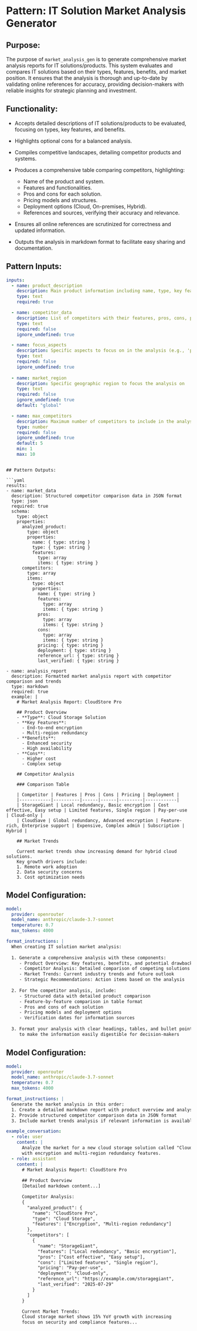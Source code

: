 # Pattern: IT Solution Market Analysis Generator

## Purpose:

The purpose of `market_analysis_gen` is to generate comprehensive market analysis reports for IT solutions/products. This system evaluates and compares IT solutions based on their types, features, benefits, and market position. It ensures that the analysis is thorough and up-to-date by validating online references for accuracy, providing decision-makers with reliable insights for strategic planning and investment.

## Functionality:

* Accepts detailed descriptions of IT solutions/products to be evaluated, focusing on types, key features, and benefits.
* Highlights optional cons for a balanced analysis.
* Compiles competitive landscapes, detailing competitor products and systems.
* Produces a comprehensive table comparing competitors, highlighting:

  * Name of the product and system.
  * Features and functionalities.
  * Pros and cons for each solution.
  * Pricing models and structures.
  * Deployment options (Cloud, On-premises, Hybrid).
  * References and sources, verifying their accuracy and relevance.

* Ensures all online references are scrutinized for correctness and updated information.
* Outputs the analysis in markdown format to facilitate easy sharing and documentation.

## Pattern Inputs:

```yaml
inputs:
  - name: product_description
    description: Main product information including name, type, key features, and benefits
    type: text
    required: true

  - name: competitor_data
    description: List of competitors with their features, pros, cons, pricing, and deployment options
    type: text
    required: false
    ignore_undefined: true

  - name: focus_aspects
    description: Specific aspects to focus on in the analysis (e.g., 'pricing', 'security', 'scalability')
    type: text
    required: false
    ignore_undefined: true
    
  - name: market_region
    description: Specific geographic region to focus the analysis on
    type: text
    required: false
    ignore_undefined: true
    default: "global"

  - name: max_competitors
    description: Maximum number of competitors to include in the analysis
    type: number
    required: false
    ignore_undefined: true
    default: 5
    min: 1
    max: 10
```
  ```

## Pattern Outputs:

```yaml
results:
  - name: market_data
    description: Structured competitor comparison data in JSON format
    type: json
    required: true
    schema:
      type: object
      properties:
        analyzed_product:
          type: object
          properties:
            name: { type: string }
            type: { type: string }
            features: 
              type: array
              items: { type: string }
        competitors:
          type: array
          items:
            type: object
            properties:
              name: { type: string }
              features: 
                type: array
                items: { type: string }
              pros: 
                type: array
                items: { type: string }
              cons:
                type: array
                items: { type: string }
              pricing: { type: string }
              deployment: { type: string }
              reference_url: { type: string }
              last_verified: { type: string }

  - name: analysis_report
    description: Formatted market analysis report with competitor comparison and trends
    type: markdown
    required: true
    example: |
      # Market Analysis Report: CloudStore Pro

      ## Product Overview
      - **Type**: Cloud Storage Solution
      - **Key Features**: 
        - End-to-end encryption
        - Multi-region redundancy
      - **Benefits**:
        - Enhanced security
        - High availability
      - **Cons**: 
        - Higher cost
        - Complex setup
        
      ## Competitor Analysis
      
      ### Comparison Table
      
      | Competitor | Features | Pros | Cons | Pricing | Deployment |
      |------------|----------|------|------|---------|------------|
      | StorageGiant | Local redundancy, Basic encryption | Cost effective, Easy setup | Limited features, Single region | Pay-per-use | Cloud-only |
      | CloudSave | Global redundancy, Advanced encryption | Feature-rich, Enterprise support | Expensive, Complex admin | Subscription | Hybrid |
      
      ## Market Trends
      
      Current market trends show increasing demand for hybrid cloud solutions.
      Key growth drivers include:
      1. Remote work adoption
      2. Data security concerns
      3. Cost optimization needs
```

## Model Configuration:

```yaml
model:
  provider: openrouter
  model_name: anthropic/claude-3.7-sonnet
  temperature: 0.7
  max_tokens: 4000

format_instructions: |
  When creating IT solution market analysis:
  
  1. Generate a comprehensive analysis with these components:
     - Product Overview: Key features, benefits, and potential drawbacks
     - Competitor Analysis: Detailed comparison of competing solutions
     - Market Trends: Current industry trends and future outlook
     - Strategic Recommendations: Action items based on the analysis
  
  2. For the competitor analysis, include:
     - Structured data with detailed product comparison
     - Feature-by-feature comparison in table format
     - Pros and cons of each solution
     - Pricing models and deployment options
     - Verification dates for information sources
     
  3. Format your analysis with clear headings, tables, and bullet points
     to make the information easily digestible for decision-makers
```

## Model Configuration:

```yaml
model:
  provider: openrouter
  model_name: anthropic/claude-3.7-sonnet
  temperature: 0.7
  max_tokens: 4000

format_instructions: |
  Generate the market analysis in this order:
  1. Create a detailed markdown report with product overview and analysis
  2. Provide structured competitor comparison data in JSON format
  3. Include market trends analysis if relevant information is available

example_conversation:
  - role: user
    content: |
      Analyze the market for a new cloud storage solution called "CloudStore Pro"
      with encryption and multi-region redundancy features.
  - role: assistant
    content: |
      # Market Analysis Report: CloudStore Pro
      
      ## Product Overview
      [Detailed markdown content...]

      Competitor Analysis:
      {
        "analyzed_product": {
          "name": "CloudStore Pro",
          "type": "Cloud Storage",
          "features": ["Encryption", "Multi-region redundancy"]
        },
        "competitors": [
          {
            "name": "StorageGiant",
            "features": ["Local redundancy", "Basic encryption"],
            "pros": ["Cost effective", "Easy setup"],
            "cons": ["Limited features", "Single region"],
            "pricing": "Pay-per-use",
            "deployment": "Cloud-only",
            "reference_url": "https://example.com/storagegiant",
            "last_verified": "2025-07-29"
          }
        ]
      }

      Current Market Trends:
      Cloud storage market shows 15% YoY growth with increasing
      focus on security and compliance features...
